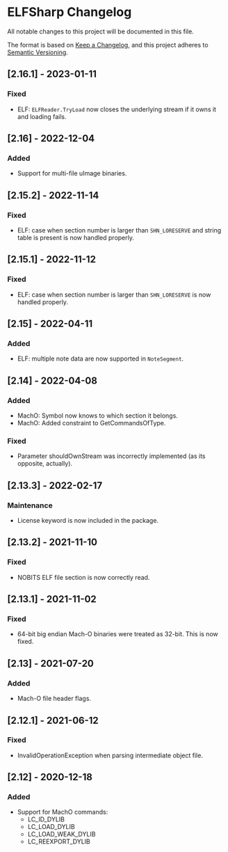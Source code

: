 # ELFSharp Changelog

All notable changes to this project will be documented in this file.

The format is based on [Keep a Changelog](https://keepachangelog.com/en/1.0.0/),
and this project adheres to [Semantic Versioning](https://semver.org/spec/v2.0.0.html).

## [2.16.1] - 2023-01-11
### Fixed
- ELF: `ELFReader.TryLoad` now closes the underlying stream if it owns it and loading fails.

## [2.16] - 2022-12-04
### Added
- Support for multi-file uImage binaries.

## [2.15.2] - 2022-11-14
### Fixed
- ELF: case when section number is larger than `SHN_LORESERVE` and string table is present is now handled properly.

## [2.15.1] - 2022-11-12
### Fixed
- ELF: case when section number is larger than `SHN_LORESERVE` is now handled properly.

## [2.15] - 2022-04-11
### Added
- ELF: multiple note data are now supported in `NoteSegment`.

## [2.14] - 2022-04-08
### Added
- MachO: Symbol now knows to which section it belongs.
- MachO: Added constraint to GetCommandsOfType.

### Fixed
- Parameter shouldOwnStream was incorrectly implemented (as its opposite, actually).

## [2.13.3] - 2022-02-17
### Maintenance
- License keyword is now included in the package.

## [2.13.2] - 2021-11-10
### Fixed
- NOBITS ELF file section is now correctly read.

## [2.13.1] - 2021-11-02
### Fixed
- 64-bit big endian Mach-O binaries were treated as 32-bit. This is now fixed.

## [2.13] - 2021-07-20
### Added
- Mach-O file header flags.

## [2.12.1] - 2021-06-12
### Fixed
- InvalidOperationException when parsing intermediate object file.

## [2.12] - 2020-12-18
### Added
- Support for MachO commands:
  + LC_ID_DYLIB
  + LC_LOAD_DYLIB
  + LC_LOAD_WEAK_DYLIB
  + LC_REEXPORT_DYLIB

